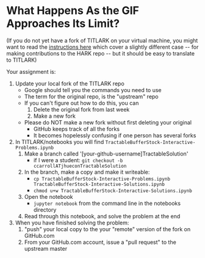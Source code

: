 # What Happens As the GIF Approaches Its Limit?

(If you do not yet have a fork of TITLARK on your virtual machine, you might want to read the [instructions here](https://github.com/econ-ark/HARK/blob/master/doc/guides/contributing/issues.md#linking-your-fork-to-your-local-clone) which cover a slightly different case -- for making contributions to the HARK repo -- but it should be easy to translate to TITLARK)

Your assignment is:

1. Update your local fork of the TITLARK repo 
   * Google should tell you the commands you need to use
   * The term for the original repo, is the "upstream" repo
   * If you can't figure out how to do this, you can
      1. Delete the original fork from last week
	  1. Make a new fork
   * Please do NOT make a new fork without first deleting your original
      * GitHub keeps track of all the forks
	  * It becomes hopelessly confusing if one person has several forks
1. In TITLARK/notebooks you will find `TractableBufferStock-Interactive-Problems.ipynb`
   1. Make a branch called '[your-github-username]TractableSolution'
	  * if I were a student: `git checkout -b ccarrollATjhueconTractableSolution`
   1. In the branch, make a copy and make it writeable:
      * `cp TractableBufferStock-Interactive-Problems.ipynb TractableBufferStock-Interactive-Solutions.ipynb`
	  * `chmod u+w TractableBufferStock-Interactive-Solutions.ipynb`
   1. Open the notebook
      * `jupyter notebook` from the command line in the notebooks directory
   1.  Read through this notebook, and solve the problem at the end
1. When you have finished solving the problem:
   1. "push" your local copy to the your "remote" version of the fork on GitHub.com
   1. From your GitHub.com account, issue a "pull request" to the upstream master
